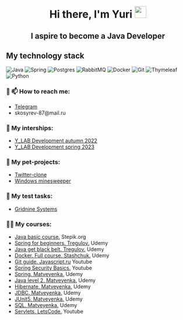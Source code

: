 <h1 align="center">Hi there, I'm Yuri
<img src="https://github.com/blackcater/blackcater/raw/main/images/Hi.gif" height="32"/></h1> 
<h2 align="center">I aspire to become a Java Developer</h2> 

<h2>My technology stack</h2> 

![Java](https://img.shields.io/badge/java-%23ED8B00.svg?style=for-the-badge&logo=java&logoColor=white)
![Spring](https://img.shields.io/badge/spring-%236DB33F.svg?style=for-the-badge&logo=spring&logoColor=white)
![Postgres](https://img.shields.io/badge/postgres-%23316192.svg?style=for-the-badge&logo=postgresql&logoColor=white)
![RabbitMQ](https://img.shields.io/badge/Rabbitmq-FF6600?style=for-the-badge&logo=rabbitmq&logoColor=white)
![Docker](https://img.shields.io/badge/docker-%230db7ed.svg?style=for-the-badge&logo=docker&logoColor=white)
![Git](https://img.shields.io/badge/git-%23F05033.svg?style=for-the-badge&logo=git&logoColor=white)
![Thymeleaf](https://img.shields.io/badge/Thymeleaf-%23005C0F.svg?style=for-the-badge&logo=Thymeleaf&logoColor=white)
![Python](https://img.shields.io/badge/python-3670A0?style=for-the-badge&logo=python&logoColor=ffdd54)

<h3>🔭 📫 How to reach me:</h3>
<UL>
<li><a href = "https://t.me/YurySkosyrev">Telegram</a></li>
<li>skosyrev-87@mail.ru</li> 
</UL>

<h3>🔭 My interships:</h3>
<UL>
<li><a href = "https://github.com/YurySkosyrev/ylab-autumn-intership-2022">Y_LAB Development autumn 2022</a></li>
<li><a href = "https://github.com/YurySkosyrev/ylab-spring-intership-2023">Y_LAB Development spring 2023</a></li> 
</UL>

<h3>🌱 My pet-projects:</h3>
<UL>
<li><a href = "https://github.com/YurySkosyrev/Sweeter">Twitter-clone</a></li>
<li><a href = "https://github.com/YurySkosyrev/JavaSweeper">Windows minesweeper</a></li>
</UL>

<h3>📝 My test tasks:</h3>
<UL>
<li><a href = "https://github.com/YurySkosyrev/gridnine-testing">Gridnine Systems</a></li>
</UL>

<h3>👨‍💻 My courses:</h3>
<UL>
<li><a href = "https://github.com/YurySkosyrev/StepikJava">Java basic course.</a> Stepik.org</li>
<li><a href = "https://github.com/YurySkosyrev/SpringCourseUdemy">Spring for beginners. Tregulov.</a> Udemy</li>
<li><a href = "https://github.com/YurySkosyrev/JavaGetTheBlackBeltUdemy">Java get black belt. Tregulov.</a> Udemy</li>
<li><a href = "https://github.com/YurySkosyrev/DockerTheFullCourseUdemy">Docker. Full course. Stashchuk.</a> Udemy</li>
<li><a href = "https://github.com/YurySkosyrev/git-course">Git guide. Javascript.ru</a> Youtube</li>
<li><a href = "https://github.com/YurySkosyrev/springSecurityBasic">Spring Security Basics.</a> Youtube</li>
<li><a href = "https://github.com/YurySkosyrev/SpringCourseMatveyenka">Spring. Matveyenka.</a> Udemy</li>  
<li><a href = "https://github.com/YurySkosyrev/java-part2-matveyenka">Java level 2. Matveyenka.</a> Udemy</li>
<li><a href = "https://github.com/YurySkosyrev/hibernate-course">Hibernate. Matveyenka.</a> Udemy</li>  
<li><a href = "https://github.com/YurySkosyrev/jdbc-course">JDBC. Matveyenka.</a> Udemy</li> 
<li><a href = "https://github.com/YurySkosyrev/junit5-course">JUnit5. Matveyenka.</a> Udemy</li>  
<li><a href = "https://github.com/YurySkosyrev/sql-course">SQL. Matveyenka.</a> Udemy</li>  
<li><a href = "https://github.com/YurySkosyrev/servletLetsCode">Servlets. LetsCode.</a> Youtube</li>
</UL>
